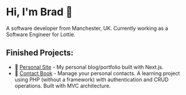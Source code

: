 # Hi, I'm Brad 👋

A software developer from Manchester, UK. Currently working as a Software Engineer for Lottie.

## Finished Projects:
- 📝 [Personal Site](https://bradsi.com) - My personal blog/portfolio built with Next.js.
- 📑 [Contact Book](https://github.com/bradsi/contact-book) - Manage your personal contacts. A learning project using PHP (without a framework) with authentication and CRUD operations. Built with MVC architecture.
